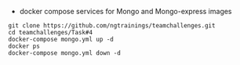 - docker compose services for Mongo and Mongo-express images
```
git clone https://github.com/ngtrainings/teamchallenges.git
cd teamchallenges/Task#4
docker-compose mongo.yml up -d
docker ps
docker-compose mongo.yml down -d
```
